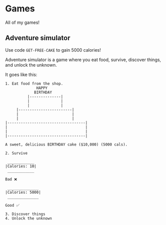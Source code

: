 # Games

All of my games!

## Adventure simulator

Use code `GET-FREE-CAKE` to gain 5000 calories!

Adventure simulator is a game where you eat food, survive, discover things, and unlock the unknown.

It goes like this:

```
1. Eat food from the shop.
              HAPPY
             BIRTHDAY
          |--------------|
          |              |
          |              |
     |------------------------|
     |                        |
     |                        |
|-----------------------------------|
|                                   |
|                                   |
|-----------------------------------|

A sweet, delicious BIRTHDAY cake ($10,000) (5000 cals).

2. Survive

 ____________
|Calories: 10|
 ____________

Bad ❌

 ______________
|Calories: 5000|
 ______________
 
Good ✅

3. Discover things
4. Unlock the unknown
```
